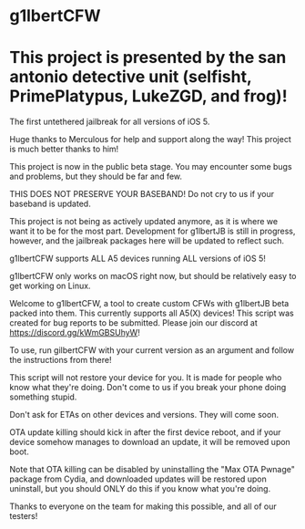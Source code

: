 # g1lbertCFW
# This project is presented by the san antonio detective unit (selfisht, PrimePlatypus, LukeZGD, and frog)!

The first untethered jailbreak for all versions of iOS 5.

Huge thanks to Merculous for help and support along the way! This project is much better thanks to him!

This project is now in the public beta stage. You may encounter some bugs and problems, but they should be far and few.

THIS DOES NOT PRESERVE YOUR BASEBAND! Do not cry to us if your baseband is updated.

This project is not being as actively updated anymore, as it is where we want it to be for the most part. Development for g1lbertJB is still in progress, however, and the jailbreak packages here will be updated to reflect such.

g1lbertCFW supports ALL A5 devices running ALL versions of iOS 5!

g1lbertCFW only works on macOS right now, but should be relatively easy to get working on Linux.

Welcome to g1lbertCFW, a tool to create custom CFWs with g1lbertJB beta packed into them. This currently supports all A5(X) devices!
This script was created for bug reports to be submitted. Please join our discord at https://discord.gg/kWmGBSUhyW!

To use, run gilbertCFW with your current version as an argument and follow the instructions from there!

This script will not restore your device for you. It is made for people who know what they're doing. Don't come to us if you break your phone doing something stupid.

Don't ask for ETAs on other devices and versions. They will come soon.

OTA update killing should kick in after the first device reboot, and if your device somehow manages to download an update, it will be removed upon boot.

Note that OTA killing can be disabled by uninstalling the "Max OTA Pwnage" package from Cydia, and downloaded updates will be restored upon uninstall, but you should ONLY do this if you know what you're doing. 

Thanks to everyone on the team for making this possible, and all of our testers!

